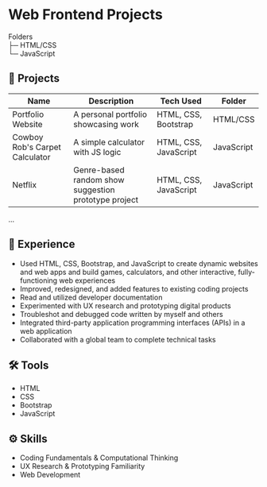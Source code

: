 # Web Frontend Projects

Folders  
├─ HTML/CSS  
└─ JavaScript

## 📂 Projects

| Name                           | Description                                          | Tech Used             | Folder     |
| ------------------------------ | ---------------------------------------------------- | --------------------- | ---------- |
| Portfolio Website              | A personal portfolio showcasing work                 | HTML, CSS, Bootstrap  | HTML/CSS   |
| Cowboy Rob's Carpet Calculator | A simple calculator with JS logic                    | HTML, CSS, JavaScript | JavaScript |
| Netflix                        | Genre-based random show suggestion prototype project | HTML, CSS, JavaScript | JavaScript |
...

## 🎯 Experience

- Used HTML, CSS, Bootstrap, and JavaScript to create dynamic websites and web apps and build games, calculators, and other interactive, fully-functioning web experiences
- Improved, redesigned, and added features to existing coding projects
- Read and utilized developer documentation
- Experimented with UX research and prototyping digital products
- Troubleshot and debugged code written by myself and others
- Integrated third-party application programming interfaces (APIs) in a web application
- Collaborated with a global team to complete technical tasks

## 🛠️ Tools

- HTML
- CSS
- Bootstrap
- JavaScript

## ⚙️ Skills

- Coding Fundamentals & Computational Thinking
- UX Research & Prototyping Familiarity
- Web Development
